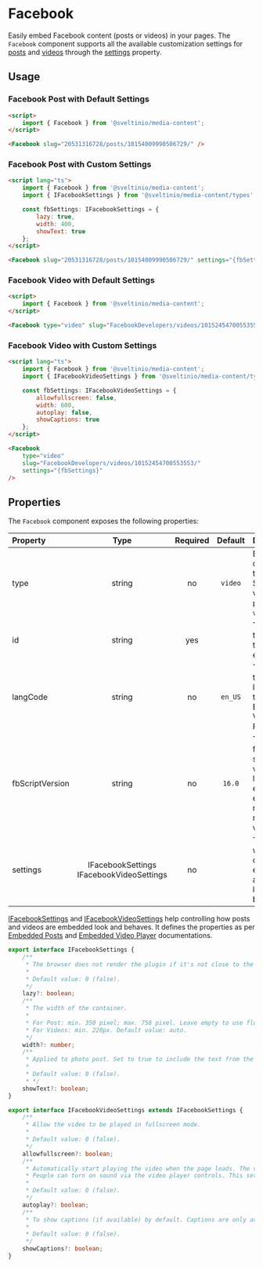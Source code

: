 # Facebook

Easily embed Facebook content (posts or videos) in your pages. The `Facebook` component supports all the available customization settings for [posts](https://developers.facebook.com/docs/plugins/embedded-posts) and [videos](https://developers.facebook.com/docs/plugins/embedded-video-player) through the [settings](#properties) property.

## Usage

### Facebook Post with Default Settings

```html
<script>
    import { Facebook } from '@sveltinio/media-content';
</script>

<Facebook slug="20531316728/posts/10154009990506729/" />
```

### Facebook Post with Custom Settings

```html
<script lang="ts">
    import { Facebook } from '@sveltinio/media-content';
    import { IFacebookSettings } from '@sveltinio/media-content/types';

    const fbSettings: IFacebookSettings = {
        lazy: true,
        width: 400,
        showText: true
    };
</script>

<Facebook slug="20531316728/posts/10154009990506729/" settings="{fbSettings}" />
```

### Facebook Video with Default Settings

```html
<script>
    import { Facebook } from '@sveltinio/media-content';
</script>

<Facebook type="video" slug="FacebookDevelopers/videos/10152454700553553/" />
```

### Facebook Video with Custom Settings

```html
<script lang="ts">
    import { Facebook } from '@sveltinio/media-content';
    import { IFacebookVideoSettings } from '@sveltinio/media-content/types';

    const fbSettings: IFacebookVideoSettings = {
        allowfullscreen: false,
        width: 600,
        autoplay: false,
        showCaptions: true
    };
</script>

<Facebook
    type="video"
    slug="FacebookDevelopers/videos/10152454700553553/"
    settings="{fbSettings}"
/>
```

## Properties

The `Facebook` component exposes the following properties:

| Property        |       Type        | Required | Default   | Description                                                                             |
| :-------------- | :---------------: | :------: | :-------: | :-------------------------------------------------------------------------------------- |
| type            |      string       |    no    |  `video`  | Embedded content type. Supported values are `post` or `video`.                          |
| id              |      string       |   yes    |           | The id for the post or the video to embed.                                              |
| langCode        |      string       |    no    |  `en_US`  | To change the language of the Embedded Video Player.                                    |
| fbScriptVersion |      string       |    no    |  `16.0`   | The facebook script version to load. It is exposed to easily migrate to newer versions. |
| settings        | IFacebookSettings <br/>IFacebookVideoSettings |    no    |           | To control which post or video is embedded and how it looks and behaves.                |

[IFacebookSettings] and [IFacebookVideoSettings] help controlling how posts and videos are embedded look and behaves. It defines the properties as per [Embedded Posts] and [Embedded Video Player] documentations.

```typescript
export interface IFacebookSettings {
    /**
     * The browser does not render the plugin if it's not close to the viewport and might never be seen
     *
     * Default value: 0 (false).
     */
    lazy?: boolean;
    /**
     * The width of the container.
     *
     * For Post: min. 350 pixel; max. 750 pixel. Leave empty to use fluid width.
     * For Videos: min. 220px. Default value: auto.
     */
    width?: number;
    /**
     * Applied to photo post. Set to true to include the text from the Facebook post, if any.
     *
     * Default value: 0 (false).
     * */
    showText?: boolean;
}

export interface IFacebookVideoSettings extends IFacebookSettings {
    /**
     * Allow the video to be played in fullscreen mode.
     *
     * Default value: 0 (false).
     */
    allowfullscreen?: boolean;
    /**
     * Automatically start playing the video when the page loads. The video will be played without sound (muted).
     * People can turn on sound via the video player controls. This setting does not apply to mobile devices.
     *
     * Default value: 0 (false).
     */
    autoplay?: boolean;
    /**
     * To show captions (if available) by default. Captions are only available on desktop.
     *
     * Default value: 0 (false).
     */
    showCaptions?: boolean;
}
```

[IFacebookSettings]: https://github.com/sveltinio/components-library/blob/18ede68676db0841baf0a122d20845f9ff3279b6/packages/media-content/src/lib/types.ts#L147-L167
[IFacebookVideoSettings]: https://github.com/sveltinio/components-library/blob/18ede68676db0841baf0a122d20845f9ff3279b6/packages/media-content/src/lib/types.ts#L170-L190
[Embedded Posts]: https://developers.facebook.com/docs/plugins/embedded-posts
[Embedded Video Player]: https://developers.facebook.com/docs/plugins/embedded-video-player
